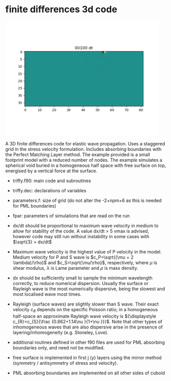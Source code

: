 finite differences 3d code
==========================
![animated wavefield plot](./Figures/output_all.gif)

A 3D finite differences code for elastic wave propagation. Uses a staggered grid in the stress velocity formulation. 
Includes absorbing boundaries with the Perfect Matching Layer method.
The example provided is a small footprint model with a reduced number of nodes. 
The example simulates a spherical void buried in a homogeneous half space with free surface on top, energised by a vertical force at the surface.

- triffy.f90: main code and subroutines
- triffy.dec: declarations of variables
- parameters.f: size of grid (do not alter the -2+npm+6 as this is needed for PML boundaries)
- fpar: parameters of simulations that are read on the run
- dx/dt should be proportional to maximum wave velocity in medium to allow for stability of the code. A value dx/dt > 5 vmax is advised, however code may still run without instability in some cases with $\sqrt{3} > dx/dt$
- Maximum wave velocity is the highest value of P velocity in the model. Medium velocity for P and S wave is $c_P=\sqrt{(\mu + 2 \lambda)/\rho}$ and $c_S=\sqrt{\mu/\rho}$, respectively, where $\mu$ is shear modulus, $\lambda$ is Lame parameter and $\rho$ is mass density. 
- dx should be sufficiently small to sample the minimum wavelength correctly, to reduce numerical dispersion.
Usually the surface or Rayleigh wave is the most numerically dispersive, being the slowest and most localised wave most times.  

- Rayleigh (surface waves) are slightly slower than S wave. Their exact velocity $c_R$ depends on the specific Poisson ratio; in a homogeneous half-space an approximate Rayleigh wave velocity is ${\displaystyle c_{R}=c_{S}{\frac {0.862+1.14\nu }{1+\nu }}}$. Note that other types of inhomogeneous waves that are also dispersive arise in the presence of layering/inhomogeneity (e.g. Stoneley, Love).  
- additional routines defined in other f90 files are used for PML absorbing boundaries only, and need not be modified.
- free surface is implemented in first j (y) layers using the mirror method (symmetry / antisymmetry of stress and velocity).
- PML absorbing boundaries are implemented on all other sides of cuboid

